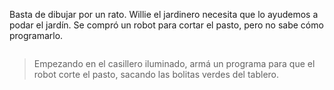 <gs-toolbox toolbox-url="https://raw.githubusercontent.com/MumukiProject/mumuki-guia-gobstones-practica-primeros-programas-kids/master/assets/toolbox_1553281025747.xml"></gs-toolbox>

Basta de dibujar por un rato. Willie el jardinero necesita que lo ayudemos a podar el jardín. Se compró un robot para cortar el pasto, pero no sabe cómo programarlo. 

<div align="center">
<img src="https://cloud.githubusercontent.com/assets/1585835/13659284/ada8fe9c-e65e-11e5-876f-a241b1c488ca.png" alt="" width="auto" height="auto">
</div>

> Empezando en el casillero iluminado, armá un programa para que el robot corte el pasto, sacando las bolitas verdes del tablero.